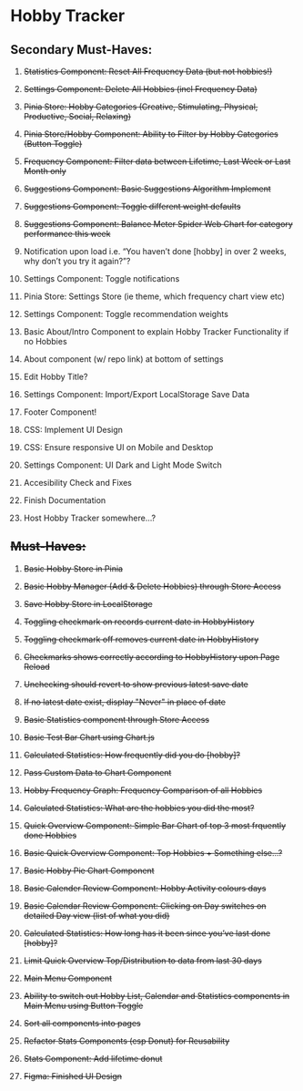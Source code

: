 # Hobby Tracker

## Secondary Must-Haves:

1. ~~Statistics Component: Reset All Frequency Data (but not hobbies!)~~

1. ~~Settings Component: Delete All Hobbies (incl Frequency Data)~~

1. ~~Pinia Store: Hobby Categories (Creative, Stimulating, Physical, Productive, Social, Relaxing)~~

1. ~~Pinia Store/Hobby Component: Ability to Filter by Hobby Categories (Button Toggle)~~

1. ~~Frequency Component: Filter data between Lifetime, Last Week or Last Month only~~

1. ~~Suggestions Component: Basic Suggestions Algorithm Implement~~

1. ~~Suggestions Component: Toggle different weight defaults~~

1. ~~Suggestions Component: Balance Meter Spider Web Chart for category performance this week~~

1. Notification upon load i.e. “You haven’t done [hobby] in over 2 weeks, why don’t you try it again?”?

1. Settings Component: Toggle notifications

1. Pinia Store: Settings Store (ie theme, which frequency chart view etc)

1. Settings Component: Toggle recommendation weights

1. Basic About/Intro Component to explain Hobby Tracker Functionality if no Hobbies

1. About component (w/ repo link) at bottom of settings

1. Edit Hobby Title?

1. Settings Component: Import/Export LocalStorage Save Data

1. Footer Component!

1. CSS: Implement UI Design

1. CSS: Ensure responsive UI on Mobile and Desktop

1. Settings Component: UI Dark and Light Mode Switch

1. Accesibility Check and Fixes

1. Finish Documentation

1. Host Hobby Tracker somewhere...?

## ~~Must-Haves:~~

1. ~~Basic Hobby Store in Pinia~~

1. ~~Basic Hobby Manager (Add & Delete Hobbies) through Store Access~~

1. ~~Save Hobby Store in LocalStorage~~

1. ~~Toggling checkmark on records current date in HobbyHistory~~

1. ~~Toggling checkmark off removes current date in HobbyHistory~~

1. ~~Checkmarks shows correctly according to HobbyHistory upon Page Reload~~

1. ~~Unchecking should revert to show previous latest save date~~

1. ~~If no latest date exist, display "Never" in place of date~~

1. ~~Basic Statistics component through Store Access~~

1. ~~Basic Test Bar Chart using Chart.js~~

1. ~~Calculated Statistics: How frequently did you do [hobby]?~~

1. ~~Pass Custom Data to Chart Component~~

1. ~~Hobby Frequency Graph: Frequency Comparison of all Hobbies~~

1. ~~Calculated Statistics: What are the hobbies you did the most?~~

1. ~~Quick Overview Component: Simple Bar Chart of top 3 most frquently done Hobbies~~

1. ~~Basic Quick Overview Component: Top Hobbies + Something else...?~~

1. ~~Basic Hobby Pie Chart Component~~

1. ~~Basic Calender Review Component: Hobby Activity colours days~~

1. ~~Basic Calendar Review Component: Clicking on Day switches on detailed Day view (list of what you did)~~

1. ~~Calculated Statistics: How long has it been since you’ve last done [hobby]?~~

1. ~~Limit Quick Overview Top/Distribution to data from last 30 days~~

1. ~~Main Menu Component~~

1. ~~Ability to switch out Hobby List, Calendar and Statistics components in Main Menu using Button Toggle~~

1. ~~Sort all components into pages~~

1. ~~Refactor Stats Components (esp Donut) for Reusability~~

1. ~~Stats Component: Add lifetime donut~~

1. ~~Figma: Finished UI Design~~


